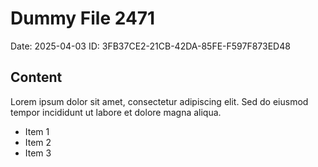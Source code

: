 # Dummy File 2471

Date: 2025-04-03
ID: 3FB37CE2-21CB-42DA-85FE-F597F873ED48

## Content

Lorem ipsum dolor sit amet, consectetur adipiscing elit.
Sed do eiusmod tempor incididunt ut labore et dolore magna aliqua.

* Item 1
* Item 2
* Item 3
